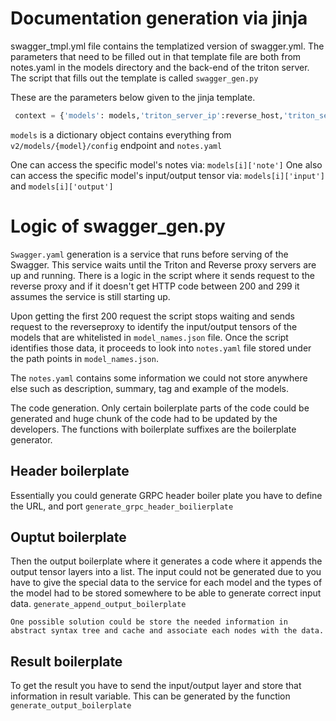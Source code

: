 # Documentation generation via jinja
swagger_tmpl.yml file contains the templatized version of swagger.yml. The parameters that need to be filled out in that template file are both from notes.yaml in the models directory and the back-end of the triton server.
The script that fills out the template is called `swagger_gen.py`


These are the parameters below given to the jinja template.
```python
 context = {'models': models,'triton_server_ip':reverse_host,'triton_server_port':reverse_port}
```
`models` is a dictionary object contains everything from `v2/models/{model}/config` endpoint and `notes.yaml`

One can access the specific model's notes via: ` models[i]['note'] `
One also can access the specific model's input/output tensor via: ` models[i]['input'] ` and `models[i]['output']`



# Logic of swagger_gen.py

`Swagger.yaml` generation is a service that runs before serving of the Swagger. This service waits until the Triton and Reverse proxy servers are up and running. There is a logic in the script where it sends request to the reverse proxy and if it doesn't get HTTP code between 200 and 299 it assumes the service is still starting up.

Upon getting the first 200 request the script stops waiting and sends request to the reverseproxy to identify the input/output tensors of the models that are whitelisted in `model_names.json` file. Once the script identifies those data, it proceeds to look into `notes.yaml` file stored under the path points in `model_names.json`.

The `notes.yaml` contains some information we could not store anywhere else such as description, summary, tag and example of the models.

The code generation. Only certain boilerplate parts of the code could be generated and huge chunk of the code had to be updated by the developers. The functions with boilerplate suffixes are the boilerplate generator.

## Header boilerplate
Essentially you could generate GRPC header boiler plate you have to define the URL, and port
`generate_grpc_header_boilierplate`
## Ouptut boilerplate
Then the output boilerplate where it generates a code where it appends the output tensor layers into a list.
The input could not be generated due to you have to give the special data to the service for each model and the types of the model had to be stored somewhere to be able to generate correct input data. 
`generate_append_output_boilerplate`

    One possible solution could be store the needed information in abstract syntax tree and cache and associate each nodes with the data.

## Result boilerplate
To get the result you have to send the input/output layer and store that information in result variable.
This can be generated by the function
`generate_output_boilerplate`

